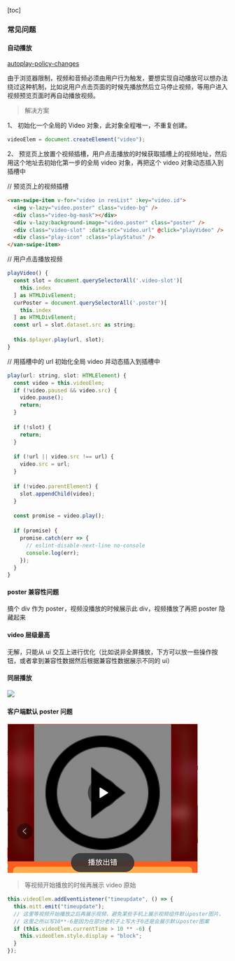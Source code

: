 [toc]

### 常见问题

#### 自动播放

[autoplay-policy-changes](https://developers.google.com/web/updates/2017/09/autoplay-policy-changes)

由于浏览器限制，视频和音频必须由用户行为触发，要想实现自动播放可以想办法绕过这种机制，比如说用户点击页面的时候先播放然后立马停止视频，等用户进入视频预览页面时再自动播放视频。

> 解决方案

1、 初始化一个全局的 Video 对象，此对象全程唯一，不重复创建。

```js
videoElem = document.createElement("video");
```

2、 预览页上放置个视频插槽，用户点击播放的时候获取插槽上的视频地址，然后用这个地址去初始化第一步的全局 video 对象，再把这个 video 对象动态插入到插槽中

// 预览页上的视频插槽

```html
<van-swipe-item v-for="video in resList" :key="video.id">
  <img v-lazy="video.poster" class="video-bg" />
  <div class="video-bg-mask"></div>
  <div v-lazy:background-image="video.poster" class="poster" />
  <div class="video-slot" :data-src="video.url" @click="playVideo" />
  <div class="play-icon" :class="playStatus" />
</van-swipe-item>
```

// 用户点击播放视频

```js
playVideo() {
  const slot = document.querySelectorAll('.video-slot')[
    this.index
  ] as HTMLDivElement;
  curPoster = document.querySelectorAll('.poster')[
    this.index
  ] as HTMLDivElement;
  const url = slot.dataset.src as string;

  this.$player.play(url, slot);
}
```

// 用插槽中的 url 初始化全局 video 并动态插入到插槽中

```js
play(url: string, slot: HTMLElement) {
  const video = this.videoElem;
  if (!video.paused && video.src) {
    video.pause();
    return;
  }

  if (!slot) {
    return;
  }

  if (!url || video.src !== url) {
    video.src = url;
  }

  if (!video.parentElement) {
    slot.appendChild(video);
  }

  const promise = video.play();

  if (promise) {
    promise.catch(err => {
      // eslint-disable-next-line no-console
      console.log(err);
    });
  }
}
```

#### poster 兼容性问题

搞个 div 作为 poster，视频没播放的时候展示此 div，视频播放了再把 poster 隐藏起来

#### video 层级最高

无解，只能从 ui 交互上进行优化（比如说非全屏播放，下方可以放一些操作按钮，或者拿到兼容性数据然后根据兼容性数据展示不同的 ui）

#### 同层播放

![](../assets/2020-07-16-20-08-26.png)

#### 客户端默认 poster 问题

![](../assets/2020-07-16-20-10-01.png)

> 等视频开始播放的时候再展示 video 原始

```js
this.videoElem.addEventListener("timeupdate", () => {
  this.mitt.emit("timeupdate");
  // 这里等视频开始播放之后再展示视频，避免某些手机上展示视频组件默认poster图片，
  // 这里之所以写10**-6是因为在部分老机子上写大于0还是会展示默认poster图案
  if (this.videoElem.currentTime > 10 ** -6) {
    this.videoElem.style.display = "block";
  }
});
```

